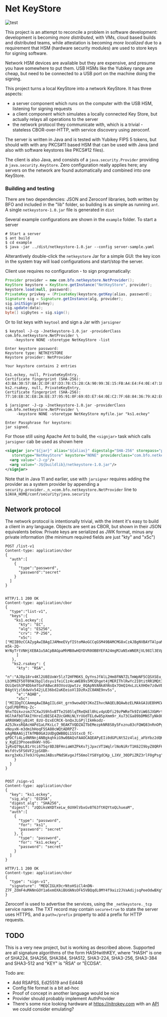 # Net KeyStore
![test](https://raw.githubusercontent.com/faceless2/netkeystore/main/aux/arrow.svg)

This project is an attempt to reconcile a problem in software development: development is becoming *more distributed*,
with VMs, cloud based builds and distributed teams, while attestation is becoming *more localized* due to a requirement that
HSM (hardware security modules) are used to store keys for signing software.

Network HSM devices are available but they are expensive, and presume you have somewhere to put them.
USB HSMs like the Yubikey range are cheap, but need to be connected to a USB port on the machine doing the signing.

This project turns a local KeyStore into a network KeyStore. It has three aspects:

* a server component which runs on the computer with the USB HSM, listening for signing requests
* a client component which simulates a locally connected Key Store, but actually relays all operations to the server
* the network protocol they communicate with, which is a trivial - stateless CBOR-over-HTTP, with service discovery using zeroconf.


The server is written in Java and is tested with Yubikey FIPS 5 tokens, but should with with any PKCS#11 based HSM
that can be used with Java (and also with software keystores like PKCS#12 files).

The client is also Java, and consists of a `java.security.Provider` providing a `java.security.KeyStore`.
Zero configuration really applies here; any servers on the network are found automatically and combined
into one KeyStore.

### Building and testing

There are two dependencies: JSON and Zeroconf libraries, both written by BFO and included in the "lib" folder,
so building is as simple as running `ant`. A single `netkeystore-1.0.jar` file is generated in `dist`

Several example configurations are shown in the `example` folder. To start a server

```shell
# Start a server
$ ant build
$ cd example
$ java -jar ../dist/netkeystore-1.0.jar --config server-sample.yaml
```

Alterantively double-click the `netkeystore` Jar for a simple GUI: the key icon in the system tray will load configurations
and start/stop the server.

Client use requires no configuration - to sign programatically:

```java
Provider provider = new com.bfo.netkeystore.NetProvider();
KeyStore keystore = KeyStore.getInstance("NetKeyStore", provider);
keystore.load(null, password);
PrivateKey privkey = (PrivateKey)keystore.getKey(alias, password);
Signature sig = Signature.getInstance(alg, provider);
sig.initSign(privkey);
sig.update(data);
byte[] sigbytes = sig.sign();
```

Or to list keys with `keytool` and sign a Jar with `jarsigner`
```shell
$ keytool -J-cp -Jnetkeystore-1.0.jar -providerClass com.bfo.netkeystore.NetProvider \
    -keystore NONE -storetype NetKeyStore -list

Enter keystore password:  
Keystore type: NETKEYSTORE
Keystore provider: NetProvider

Your keystore contains 2 entries

ks1.eckey, null, PrivateKeyEntry, 
Certificate fingerprint (SHA-256): 43:BA:30:57:8A:2C:DF:87:D3:78:C5:28:CA:90:99:3E:15:FB:A4:E4:F4:0E:47:18:83:18:59:48:C7:B9:28:93
ks2.rsakey, null, PrivateKeyEntry, 
Certificate fingerprint (SHA-256): 77:10:E8:3C:E8:2A:EE:37:95:91:0F:69:03:E7:64:0E:C2:7F:68:84:36:79:A2:EC:89:E9:9B:3A:AE:BA:C6:28

$ jarsigner -J-cp -Jnetkeystore-1.0.jar -providerClass com.bfo.netkeystore.NetProvider \
     -keystore NONE -storetype NetKeyStore myfile.jar "ks1.eckey"

Enter Passphrase for keystore: 
jar signed.
```

For those still using Apache Ant to build, the `<signjar>` task which calls `jarsigner` cab be used as shown here
```xml
<signjar jar="${jar}" alias="${alias}" digestalg="SHA-256" storepass="password"
   storetype="NetKeyStore" keystore="NONE" providerclass="com.bfo.netkeystore.NetProvider">
  <arg value="-J-cp"/>
  <arg value="-J${buildlib}/netkeystore-1.0.jar"/>
</signjar>
```

Note that in Java 11 and earlier, use with `jarsigner` requires adding the provider as a system provider by appending
a `security.provider._n_=com.bfo.netkeystore.NetProvider` line to `$JAVA_HOME/conf/security/java.security`


## Network protocol

The network protocol is intentionally trivial, with the intent it's easy to build a client in any language.
Objects are sent as CBOR, but shown in their JSON equivalents below. Private keys are serialized as JWK format,
minus any private information (the minimum required fields are just "kty" and "x5c")


```http
POST /list-v1
Content-type: application/cbor
{
  "auth":[
    {
      "type":"password",
      "password":"secret"
    }
  ]
}


HTTP/1.1 200 OK
Content-type: application/cbor
{
  "type":"list-v1",
  "keys":{
    "ks1.eckey":{
      "kty": "EC",
      "alg": "ES256",
      "crv": "P-256",
      "x5c":["MIIB9zCCAZygAwIBAgIJAMmeEVyfIStoMAoGCCqGSM49BAMCMG8xCzAJBgNVBAYTAlpaMRAwDgYDVQQIEwdVbmtub3duMRIwEAYDVQQHEwlUZXN0dmlsbGUxEjAQBgNVBAoTCVRlc3QgQ29ycDEQMA4GA1UECxMHVW5rbm93bjEUMBIGA1UEAxMLVGVzdCBUZXN0ZXIwHhcNMjQwNTI0MTgwMzIxWhcNMzQwNTIyMTgwMzIxWjBvMQswCQYDVQQGEwJaWjEQMA4GA1UECBMHVW5rbm93bjESMBAGA1UEBxMJVGVzdHZpbGxlMRIwEAYDVQQKEwlUZXN0IENvcnAxEDAOBgNVBAsTB1Vua25vd24xFDASBgNVBAMTC1Rlc3QgVGVzdGVyMFkwEwYHKoZIzj0CAQYIKoZIzj0DAQcDQgAEPVcUCbKebWjIYKwqwqiYvk7sfBc9KbIx1CoqWoSOsvbzrnwPgJK0-m5k-2Q-WrNyTrtVNHjXEBA1u5ACpBAGpaMhMB8wHQYDVR0OBBYEFA24mgMJaN5xWNERjVL98Il3EVpLMAoGCCqGSM49BAMCA0kAMEYCIQDJqRxNZBJEfXWfcjCmWS2PcNRjNdeWEsEY_dzxYm5UvwIhAOIbbHh1siJRxgNt0wR6su0RLFlFRcBikm3Cx7cwTfG2"
     ]
   },
   "ks2.rsakey": {
     "kty": "RSA",
     "n":"AJ8p18rv4Kl2U8EUxWr5lz72HFM6KS_OyYnsJfAlL2Hm8FNN7ZLTmWpNF5CQSXSEu_ilQN-Lb3M9ZF5OT0hWJbpIldsyu1feiC1z4caWEB9s5MCQhget4jMERIThlRwYc2I0titRR1MQt3Dzmleab2v9e7vcIZrz1sMw1JPI2Q7TKveEkMf5pFHwpY6PIGIe3_zNT4PPEQJEIr5udDEksY-OUiQeSh3P4DbkmTGxFABwcA93VosUpwtzv_0QApNVANkAhNsQx7OmQ1HxLzLkXHOe7zdwVBZDzedGc4-B4gtVjzl6dwVv542jLE36bd2aKEeioXlIDzRxZC0ANE9nv5s",
     "e":"AQAB",
     "x5c":["MIIDgTCCAmmgAwIBAgIILd4t_grn9wowDQYJKoZIhvcNAQELBQAwbzELMAkGA1UEBhMCWloxEDAOBgNVBAgTB1Vua25vd24xEjAQBgNVBAcTCVRlc3R2aWxsZTESMBAGA1UEChMJVGVzdCBDb3JwMRAwDgYDVQQLEwdVbmtub3duMRQwEgYDVQQDEwtUZXN0IFRlc3RlcjAeFw0yNDA1MjQxODA0MDFaFw0zNDA1MjIxODA0MDFaMG8xCzAJBgNVBAYTAlpaMRAwDgYDVQQIEwdVbmtub3duMRIwEAYDVQQHEwlUZXN0dmlsbGUxEjAQBgNVBAoTCVRlc3QgQ29ycDEQMA4GA1UECxMHVW5rbm93bjEUMBIGA1UEAxMLVGVzdCBUZXN0ZXIwggEiMA0GCSqGSIb3DQEBAQUAA4IBDwAwggEKAoIBAQCfKdfK7-CpdlPBFMVq-Zc-9hxTOikvzsmJ7CXwJS9h5vBTTe2S05lqTReQkEl0hLv4pUDfi29zPWReTk9IViW6SJXbMrtX3ogtc-HGlhAfbOTAkIYHreIzBESE4ZUcGHNiNLYrUUdTELdw85pXmm9r_Xu73CGa89bDMNSTyNkO0yr3hJDH-aRR8KWOjyBiHt_8zU-DzxECRCK-bnQxJLGPjlIkHkodz-A25JkxsRQAcHAPd1aLFKcLc7_9EAKTVQDZAITbEMezpkNR8S8y5Fxznu83cFQWQ83nRnOPgeILVY85encFb-eNoyxN-m3dmihHoqF5SA80cWQtADRPZ7-bAgMBAAGjITAfMB0GA1UdDgQWBBQi1SStxcO_fC-gPDCfi4LydNRNnjANBgkqhkiG9w0BAQsFAAOCAQEAPyEIi0dGPLNt52z4laj_aFbYbz2dQKNRbZzu_a5OWuuxlIYafcB1RzEqbe3lXIA4448aAneOpUUpmtlFjM_lzLm1A1F8Hs7uzhrp64TL79fwEaeGxE5-y_KgE23Pnoee8kWV-VdG-1yRxQ79pLB1rVci675qr8DJBFHniaWXZPkKv7jJpxcVT1WqlrlNoNiRrT1K62I9byZ8QRFHfzPARN1eO7SgHxfkHDb3lrXp9nsG_kNybfJN769y5sC-Wsfdtv5FS6VF2jpSXBh-mxrg3xKsJ7e9JrGymoJABssPNdSKvgeJf56molYS8YgdCKp_LJXV_30DPiZRZ3rlFOgPsg"]
    }
  }
}


POST /sign-v1
Content-type: application/cbor
{
  "key": "ks1.eckey",
  "sig_alg": "ECDSA",
  "digest_alg": "SHA256",
  "digest": "zQDiksWXDTxeLw_6UXHlVbxGv8T63ftKQYtoQLhueaM",
  "auth":[
    {
      "type": "password",
      "for": "ks1",
      "password": "secret"
    }, {
      "type": "password",
      "for": "ks1.eckey",
      "password": "secret"
    }
  ]
}

HTTP/1.1 200 OK
Content-type: application/cbor
{
  "type": "sign-v1",
  "signature": "MEQCIGLK9crNtoHSiCl4nDN-Z7F_ZdmF4uMANnGOY1a6xmOXAiBUdANsOFk5VBQqdL0MY4f9aiz2JVaAdijsqPeeOdwBXg"
}
```

Zeroconf is used to advertise the services, using the `_netkeystore._tcp` service name. The TXT record may contain
`secure=true` to state the server uses HTTPS, and a `path=/prefix` property to add a prefix for HTTP requests.

## TODO

This is a very new project, but is working as described above. Supported are all signature algorithms of the form HASHwithKEY,
where "HASH" is one of SHA224, SHA256, SHA384, SHA512, SHA3-224, SHA3-256, SHA3-384 and SHA3-512 and "KEY" is "RSA" or "ECDSA".

Todo are:

* Add RSAPSS, Ed25519 and Ed448
* Config file format is a bit ad-hoc
* Proof of concept in another language would be nice
* Provider should probably implement AuthProvider
* There's some nice looking hardware at https://nitrokey.com with an [API](https://nethsmdemo.nitrokey.com/api_docs/index.html) we could consider emulating?


